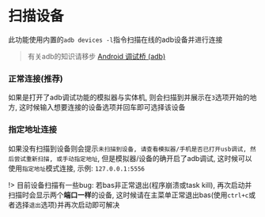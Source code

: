 # 扫描设备
此功能使用内置的`adb devices -l`指令扫描在线的adb设备并进行连接
> 有关adb的知识请移步 [Android 调试桥 (adb)](https://developer.android.google.cn/studio/command-line/adb?hl=zh-cn)

### 正常连接(推荐)
如果是打开了adb调试功能的模拟器与实体机, 则会扫描到并展示在`3`选项开始的地方, 这时候输入想要连接的设备选项并回车即可选择该设备

### 指定地址连接
如果没有扫描到设备则会提示`未扫描到设备, 请查看模拟器/手机是否已打开usb调试, 然后尝试重新扫描, 或手动指定地址`, 但是模拟器/设备的确开启了adb调试, 这时候可以使用`指定地址`模式连接, 示例: `127.0.0.1:5556`

!> 目前设备扫描有一些bug: 若bas非正常退出(程序崩溃或task kill), 再次启动并扫描时会显示两个**端口一样**的设备, 这时候请在主菜单正常退出bas(使用`ctrl+c`或者选择`退出`选项)并再次启动即可解决
